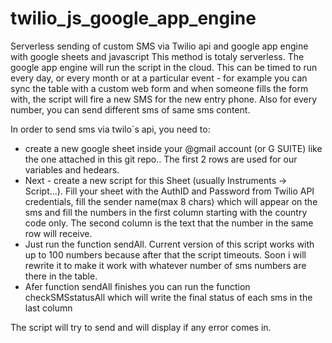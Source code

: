 # twilio_js_google_app_engine
Serverless sending of custom SMS via Twilio api and google app engine with google sheets and javascript
This method is totaly serverless. The google app engine will run the script in the cloud. This can be timed to run every day, or every month or at a particular event - for example you can sync the table with a custom web form and when someone fills the form with, the script will fire a new SMS for the new entry phone. Also for every number, you can send different sms of same sms content.

In order to send sms via twilo`s api, you need to:
  * create a new google sheet inside your @gmail account (or G SUITE) like the one attached in this git repo..
  The first 2 rows are used for our variables and hedears.
  * Next - create a new script for this Sheet (usually Instruments -> Script...).
 Fill your sheet with the AuthID and Password from Twilio API credentials, fill the sender name(max 8 chars) which will appear on the sms and fill the numbers in the first column starting with the country code only. The second column is the text that the number in the same row will receive.
 * Just run the function sendAll. Current version of this script works with up to 100 numbers because after that the script timeouts. Soon i will rewrite it to make it work with whatever number of sms numbers are there in the table.
* Afer function sendAll finishes you can run the function checkSMSstatusAll which will write the final status of each sms in the last column


The script will try to send and will display if any error comes in.

